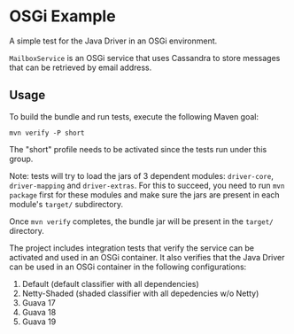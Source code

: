 # OSGi Example

A simple test for the Java Driver in an OSGi environment.

`MailboxService` is an OSGi service that uses Cassandra to
store messages that can be retrieved by email address.

## Usage

To build the bundle and run tests, execute the following Maven goal:

    mvn verify -P short

The "short" profile needs to be activated since the tests run under
this group.

Note: tests will try to load the jars of 3 dependent modules:
`driver-core`, `driver-mapping` and `driver-extras`. 
For this to succeed, you need to run `mvn package` 
first for these modules and make sure the jars are present
in each module's `target/` subdirectory.

Once `mvn verify` completes, the bundle jar will be present in the `target/` directory.

The project includes integration tests that verify the service can
be activated and used in an OSGi container.  It also verifies that
the Java Driver can be used in an OSGi container in the following
configurations:

1. Default (default classifier with all dependencies)
2. Netty-Shaded (shaded classifier with all depedencies w/o Netty)
5. Guava 17
6. Guava 18
7. Guava 19
